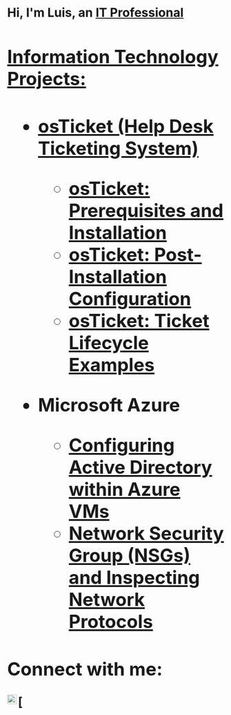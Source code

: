 <h1>Hi, I'm Luis, an <a href="https://linkedin.com/in/Luis"> IT Professional
  
<h2> Information Technology Projects:<h2>
  
  - <b>osTicket (Help Desk Ticketing System)</b>
    - [osTicket: Prerequisites and Installation](https://github.com/Luis-G-Cordero/osticket-prereqs)
    - [osTicket: Post-Installation Configuration](https://github.com/Luis-G-Cordero/post-install-config)
    - [osTicket: Ticket Lifecycle Examples](https://github.com/Luis-G-Cordero/ticket-lifecycle)
  
  - <b>Microsoft Azure</b>
    - [Configuring Active Directory within Azure VMs](https://github.com/Luis-G-Cordero/configure-ad)
    - [Network Security Group (NSGs) and Inspecting Network Protocols](github.com/Luis-G-Cordero/azure-network-protocols)
  
  <h2> Connect with me:</h2>
  
  [<img align="left" alt="Luis | LinkedIn" width="22px" src="https://cdn.jsdelivr.net/npm/simple-icons@v3/icons/linkedin.svg"
  />
